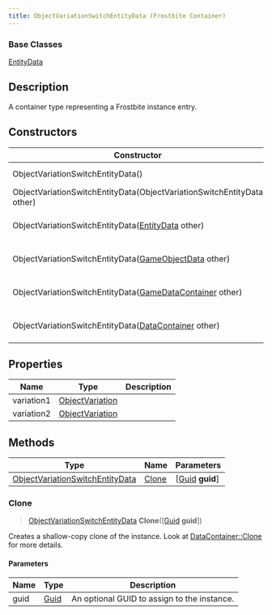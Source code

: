 ```yaml
---
title: ObjectVariationSwitchEntityData (Frostbite Container)
---
```

### Base Classes

[EntityData](EntityData)

## Description

A container type representing a Frostbite instance entry.

## Constructors

| Constructor                                                                                | Description                                                                                                                                           |
| ------------------------------------------------------------------------------------------ | ----------------------------------------------------------------------------------------------------------------------------------------------------- |
| ObjectVariationSwitchEntityData()                                                          | Create a new instance of this container type.                                                                                                         |
| ObjectVariationSwitchEntityData(ObjectVariationSwitchEntityData other)                     | Create a reference copy of an instance of the same type.                                                                                              |
| ObjectVariationSwitchEntityData([EntityData](EntityData) other)                            | Upcast an instance of type [EntityData](EntityData) to [ObjectVariationSwitchEntityData](ObjectVariationSwitchEntityData).                            |
| ObjectVariationSwitchEntityData([GameObjectData](GameObjectData) other)                    | Upcast an instance of type [GameObjectData](GameObjectData) to [ObjectVariationSwitchEntityData](ObjectVariationSwitchEntityData).                    |
| ObjectVariationSwitchEntityData([GameDataContainer](GameDataContainer) other)              | Upcast an instance of type [GameDataContainer](GameDataContainer) to [ObjectVariationSwitchEntityData](ObjectVariationSwitchEntityData).              |
| ObjectVariationSwitchEntityData([DataContainer](/vext/ref/cls/shr/datacontainer) other) | Upcast an instance of type [DataContainer](/vext/ref/cls/shr/datacontainer) to [ObjectVariationSwitchEntityData](ObjectVariationSwitchEntityData). |

## Properties

| Name       | Type                               | Description |
| ---------- | ---------------------------------- | ----------- |
| variation1 | [ObjectVariation](ObjectVariation) |             |
| variation2 | [ObjectVariation](ObjectVariation) |             |

## Methods

| Type                                                               | Name            | Parameters                                     |
| ------------------------------------------------------------------ | --------------- | ---------------------------------------------- |
| [ObjectVariationSwitchEntityData](ObjectVariationSwitchEntityData) | [Clone](#clone) | \[[Guid](/vext/ref/cls/shr/guid) **guid**\] |

### Clone

> [ObjectVariationSwitchEntityData](ObjectVariationSwitchEntityData) **Clone**(\[[Guid](/vext/ref/cls/shr/guid) **guid**\])

Creates a shallow-copy clone of the instance. Look at [DataContainer::Clone](/vext/ref/cls/shr/datacontainer#clone) for more details.

#### Parameters

| Name | Type         | Description                                 |
| ---- | ------------ | ------------------------------------------- |
| guid | [Guid](Guid) | An optional GUID to assign to the instance. |
